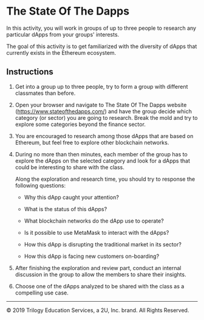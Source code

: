# The State Of The Dapps

In this activity, you will work in groups of up to three people to research any particular dApps from your groups' interests.

The goal of this activity is to get familiarized with the diversity of dApps that currently exists in the Ethereum ecosystem.

## Instructions

1. Get into a group up to three people, try to form a group with different classmates than before.

2. Open your browser and navigate to The State Of The Dapps website (https://www.stateofthedapps.com/) and have the group decide which category (or sector) you are going to research. Break the mold and try to explore some categories beyond the finance sector.

3. You are encouraged to research among those dApps that are based on Ethereum, but feel free to explore other blockchain networks.

4. During no more than then minutes, each member of the group has to explore the dApps on the selected category and look for a dApps that could be interesting to share with the class.

    Along the exploration and research time, you should try to response the following questions:

    * Why this dApp caught your attention?

    * What is the status of this dApps?

    * What blockchain networks do the dApp use to operate?

    * Is it possible to use MetaMask to interact with the dApps?

    * How this dApp is disrupting the traditional market in its sector?

    * How this dApp is facing new customers on-boarding?

5. After finishing the exploration and review part, conduct an internal discussion in the group to allow the members to share their insights.

6. Choose one of the dApps analyzed to be shared with the class as a compelling use case.

---
© 2019 Trilogy Education Services, a 2U, Inc. brand. All Rights Reserved.
